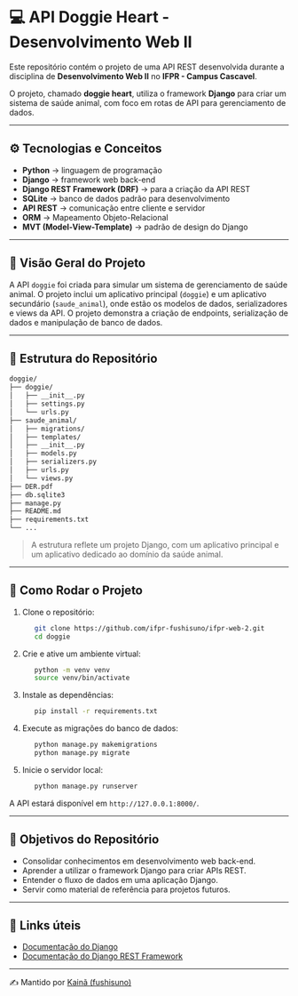 # 💻 API Doggie Heart - Desenvolvimento Web II

Este repositório contém o projeto de uma API REST desenvolvida durante a disciplina de **Desenvolvimento Web II** no **IFPR - Campus Cascavel**.

O projeto, chamado **doggie heart**, utiliza o framework **Django** para criar um sistema de saúde animal, com foco em rotas de API para gerenciamento de dados.

---

## ⚙️ Tecnologias e Conceitos
- **Python** → linguagem de programação
- **Django** → framework web back-end
- **Django REST Framework (DRF)** → para a criação da API REST
- **SQLite** → banco de dados padrão para desenvolvimento
- **API REST** → comunicação entre cliente e servidor
- **ORM** → Mapeamento Objeto-Relacional
- **MVT (Model-View-Template)** → padrão de design do Django

---

## 📌 Visão Geral do Projeto
A API `doggie` foi criada para simular um sistema de gerenciamento de saúde animal. O projeto inclui um aplicativo principal (`doggie`) e um aplicativo secundário (`saude_animal`), onde estão os modelos de dados, serializadores e views da API. O projeto demonstra a criação de endpoints, serialização de dados e manipulação de banco de dados.

---

## 📁 Estrutura do Repositório
```bash
doggie/
├── doggie/
│   ├── __init__.py
│   ├── settings.py
│   └── urls.py
├── saude_animal/
│   ├── migrations/
│   ├── templates/
│   ├── __init__.py
│   ├── models.py
│   ├── serializers.py
│   ├── urls.py
│   └── views.py
├── DER.pdf
├── db.sqlite3
├── manage.py
├── README.md
├── requirements.txt
└── ...

```

> A estrutura reflete um projeto Django, com um aplicativo principal e um aplicativo dedicado ao domínio da saúde animal.

---

## 🚀 Como Rodar o Projeto

1. Clone o repositório:
   ```bash
      git clone https://github.com/ifpr-fushisuno/ifpr-web-2.git
      cd doggie
   ```
2. Crie e ative um ambiente virtual:
   ```bash
      python -m venv venv
      source venv/bin/activate
   ```

3. Instale as dependências:
   ```bash
      pip install -r requirements.txt
   ```

4. Execute as migrações do banco de dados:
   ```bash
      python manage.py makemigrations
      python manage.py migrate
   ```

5. Inicie o servidor local:
   ```bash
      python manage.py runserver
   ```
A API estará disponível em `http://127.0.0.1:8000/`.

---

## 🎯 Objetivos do Repositório
- Consolidar conhecimentos em desenvolvimento web back-end.
- Aprender a utilizar o framework Django para criar APIs REST.
- Entender o fluxo de dados em uma aplicação Django.
- Servir como material de referência para projetos futuros.

---

## 🔗 Links úteis
- [Documentação do Django](https://docs.djangoproject.com/en/)
- [Documentação do Django REST Framework](https://www.django-rest-framework.org/)

---

✍️ Mantido por [Kainã (fushisuno)](https://github.com/fushisuno)
